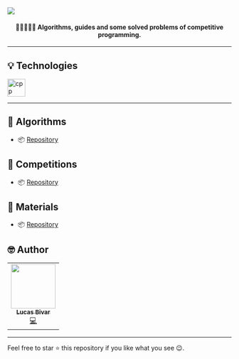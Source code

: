 
 <img align="center" src="https://i.imgur.com/aO65UuX.gif">
 <h4 align="center">🎈👨‍💻🚀🎈 Algorithms, guides and some solved problems of competitive programming.</h4>

<hr>

## 💡 Technologies
  <p align="left">
    <img src="https://upload.wikimedia.org/wikipedia/commons/1/18/ISO_C%2B%2B_Logo.svg" alt="cpp" width="40" height="40"/>
  </p>
<hr>

## 📍 Algorithms
 - 📦 [Repository](https://github.com/lucasbivar/competitive-programming/tree/master/algorithms)
 
 ## 📍 Competitions
 - 📦 [Repository](https://github.com/lucasbivar/competitive-programming/tree/master/competitions)
 
 ## 📍 Materials
 - 📦 [Repository](https://github.com/lucasbivar/competitive-programming/tree/master/materials)

 
## 🤓 Author 
<table>
  <tr>
    <td align="center"><a href="https://github.com/lucasbivar"><img src="https://avatars0.githubusercontent.com/u/60802661?s=460&u=f0cdbe837dc717c91999b2255973fe9584a1d352&v=4" width="100px;" alt=""/><br /><sub><b>Lucas Bivar</b></sub></a><br /><a href="https://github.com/lucasbivar" title="Code">💻</a></td>
  <tr>
</table>

***
Feel free to star ⭐ this repository if you like what you see 😉.


